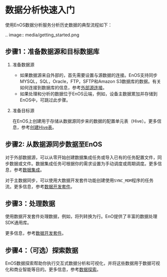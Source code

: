 # 数据分析快速入门
使用EnOS数据分析服务分析历史数据的典型流程如下：

.. image:: media/getting_started.png


## 步骤1：准备数据源和目标数据库<preparedatasource>

1. 准备数据源

   - 如果数据源来自外部的，首先需要设置与源数据的连接。EnOS支持同步MYSQL，SQL，Oracle，FTP，SFTP和Amazon S3数据库的数据。有关如何连接到数据库的信息，参考[外部源连接](data_source/index)。
   - 如果处理和分析的数据位于EnOS云端，例如，设备主数据累加并存储到EnOS中，可跳过此步骤。

2. 准备目标源

   在EnOS上创建用于存储从数据源同步来的数据的配置单元表（Hive）。更多信息，参考[创建Hive表](data_explorer/creating_hivetable.html)。

## 步骤2: 从数据源同步数据至EnOS<synchronizetoenos>

   对于外部数据源，可以从零开始创建数据集成任务或导入已有的任务配置文件，同步数据或文件。数据集成任务可根据你的需求设置为手动调度或周期调度。更多信息，参考[数据集成](data_integration/index)。

   对于主数据同步，可以使用大数据开发套件功能创建使用`SYNC_MDM`程序的任务流。更多信息，参考[数据开发套件](data_ide/index)。

## 步骤3：处理数据<process>

   使用数据开发套件处理数据，例如，将列转换为行。EnO提供了丰富的数据处理SDK通用库。

   更多信息，参考[数据开发套件](data_ide/index)。


## 步骤4：（可选）探索数据<explorerdata>

   EnOS数据探索帮助你执行交互式数据分析和可视化，并将这些数据用于数据可视化和商业智能等目的。更多信息，参考[数据探索](data_explorer/index)。
